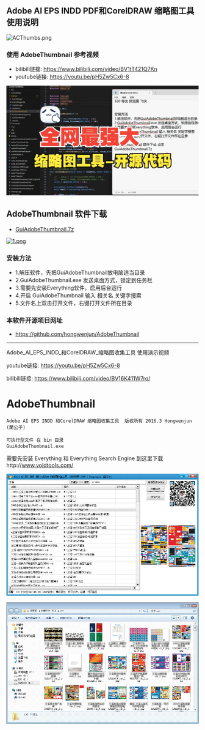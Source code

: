 ## Adobe AI EPS INDD PDF和CorelDRAW 缩略图工具 使用说明

![ACThumbs.png][1]

### 使用 AdobeThumbnail 参考视频

- bilibili链接: https://www.bilibili.com/video/BV1tT421Q7Kn
- youtube链接:  https://youtu.be/pH5Zw5Cx6-8

![](https://github.com/hongwenjun/AdobeThumbnail/raw/master/img/bilibili.webp)


## AdobeThumbnail 软件下载
- [GuiAdobeThumbnail.7z](https://262235.xyz/GuiAdobeThumbnail.7z) 

[![1.png][2]](https://262235.xyz/GuiAdobeThumbnail.7z)

### 安装方法
- 1.解压软件，先把GuiAdobeThumbnail放电脑适当目录
- 2.GuiAdobeThumbnail.exe  发送桌面方式，锁定到任务栏
- 3.需要先安装Everything软件，启用后台运行
- 4.开启 GuiAdobeThumbnail 输入 相关名  关键字搜索
- 5.文件名上双击打开文件，右键打开文件所在目录

### 本软件开源项目网址
- https://github.com/hongwenjun/AdobeThumbnail


  [1]: https://262235.xyz/usr/uploads/2021/07/3765975776.png
  [2]: https://262235.xyz/usr/uploads/2021/07/3166113998.png
  
-----------------

Adobe_AI_EPS_INDD_和CorelDRAW_缩略图收集工具 使用演示视频

youtube链接:     https://youtu.be/pH5Zw5Cx6-8

bilibili链接:    https://www.bilibili.com/video/BV16K411W7ro/


# AdobeThumbnail
    Adobe AI EPS INDD 和CorelDRAW 缩略图收集工具  版权所有 2016.3 Hongwenjun (蘭公子)

    可执行型文件 在 bin 目录
    GuiAdobeThumbnail.exe

需要先安装   Everything  和   Everything Search Engine    到这里下载http://www.voidtools.com/

![界面图](https://github.com/hongwenjun/AdobeThumbnail/raw/master/img/app1.png)

![提取多个到文件夹](https://github.com/hongwenjun/AdobeThumbnail/raw/master/img/app2.png)
